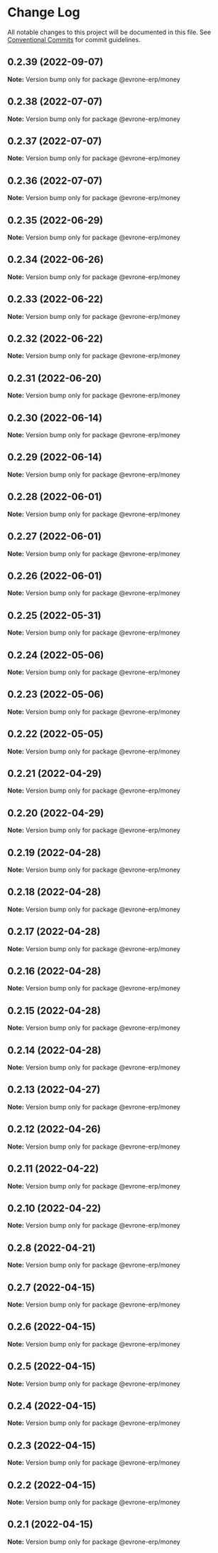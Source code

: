 # Change Log

All notable changes to this project will be documented in this file.
See [Conventional Commits](https://conventionalcommits.org) for commit guidelines.

## 0.2.39 (2022-09-07)

**Note:** Version bump only for package @evrone-erp/money





## 0.2.38 (2022-07-07)

**Note:** Version bump only for package @evrone-erp/money





## 0.2.37 (2022-07-07)

**Note:** Version bump only for package @evrone-erp/money





## 0.2.36 (2022-07-07)

**Note:** Version bump only for package @evrone-erp/money





## 0.2.35 (2022-06-29)

**Note:** Version bump only for package @evrone-erp/money





## 0.2.34 (2022-06-26)

**Note:** Version bump only for package @evrone-erp/money





## 0.2.33 (2022-06-22)

**Note:** Version bump only for package @evrone-erp/money





## 0.2.32 (2022-06-22)

**Note:** Version bump only for package @evrone-erp/money





## 0.2.31 (2022-06-20)

**Note:** Version bump only for package @evrone-erp/money





## 0.2.30 (2022-06-14)

**Note:** Version bump only for package @evrone-erp/money





## 0.2.29 (2022-06-14)

**Note:** Version bump only for package @evrone-erp/money





## 0.2.28 (2022-06-01)

**Note:** Version bump only for package @evrone-erp/money





## 0.2.27 (2022-06-01)

**Note:** Version bump only for package @evrone-erp/money





## 0.2.26 (2022-06-01)

**Note:** Version bump only for package @evrone-erp/money





## 0.2.25 (2022-05-31)

**Note:** Version bump only for package @evrone-erp/money





## 0.2.24 (2022-05-06)

**Note:** Version bump only for package @evrone-erp/money





## 0.2.23 (2022-05-06)

**Note:** Version bump only for package @evrone-erp/money





## 0.2.22 (2022-05-05)

**Note:** Version bump only for package @evrone-erp/money





## 0.2.21 (2022-04-29)

**Note:** Version bump only for package @evrone-erp/money





## 0.2.20 (2022-04-29)

**Note:** Version bump only for package @evrone-erp/money





## 0.2.19 (2022-04-28)

**Note:** Version bump only for package @evrone-erp/money





## 0.2.18 (2022-04-28)

**Note:** Version bump only for package @evrone-erp/money





## 0.2.17 (2022-04-28)

**Note:** Version bump only for package @evrone-erp/money





## 0.2.16 (2022-04-28)

**Note:** Version bump only for package @evrone-erp/money





## 0.2.15 (2022-04-28)

**Note:** Version bump only for package @evrone-erp/money





## 0.2.14 (2022-04-28)

**Note:** Version bump only for package @evrone-erp/money





## 0.2.13 (2022-04-27)

**Note:** Version bump only for package @evrone-erp/money





## 0.2.12 (2022-04-26)

**Note:** Version bump only for package @evrone-erp/money





## 0.2.11 (2022-04-22)

**Note:** Version bump only for package @evrone-erp/money





## 0.2.10 (2022-04-22)

**Note:** Version bump only for package @evrone-erp/money





## 0.2.8 (2022-04-21)

**Note:** Version bump only for package @evrone-erp/money





## 0.2.7 (2022-04-15)

**Note:** Version bump only for package @evrone-erp/money





## 0.2.6 (2022-04-15)

**Note:** Version bump only for package @evrone-erp/money





## 0.2.5 (2022-04-15)

**Note:** Version bump only for package @evrone-erp/money





## 0.2.4 (2022-04-15)

**Note:** Version bump only for package @evrone-erp/money





## 0.2.3 (2022-04-15)

**Note:** Version bump only for package @evrone-erp/money





## 0.2.2 (2022-04-15)

**Note:** Version bump only for package @evrone-erp/money





## 0.2.1 (2022-04-15)

**Note:** Version bump only for package @evrone-erp/money
